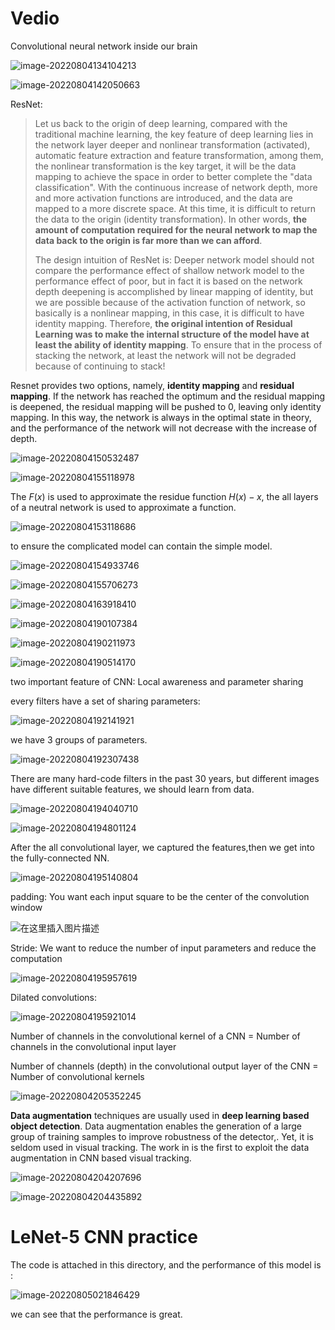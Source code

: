 # Vedio

Convolutional neural network inside our brain

![image-20220804134104213](Lecture%203%20Convolutional%20Neural%20Networks.assets/image-20220804134104213.png)

![image-20220804142050663](Lecture%203%20Convolutional%20Neural%20Networks.assets/image-20220804142050663.png)

ResNet:

>Let us back to the origin of deep learning, compared with the traditional machine learning, the key feature of deep learning lies in the network layer deeper and nonlinear transformation (activated), automatic feature extraction and feature transformation, among them, the nonlinear transformation is the key target, it will be the data mapping to achieve the space in order to better complete the "data classification". With the continuous increase of network depth, more and more activation functions are introduced, and the data are mapped to a more discrete space. At this time, it is difficult to return the data to the origin (identity transformation). In other words, **the amount of computation required for the neural network to map the data back to the origin is far more than we can afford**.
>
>The design intuition of ResNet is: Deeper network model should not compare the performance effect of shallow network model to the performance effect of poor, but in fact it is based on the network depth deepening is accomplished by linear mapping of identity, but we are possible because of the activation function of network, so basically is a nonlinear mapping, in this case, it is difficult to have identity mapping. Therefore, **the original intention of Residual Learning was to make the internal structure of the model have at least the ability of identity mapping**. To ensure that in the process of stacking the network, at least the network will not be degraded because of continuing to stack!

Resnet provides two options, namely, **identity mapping** and **residual mapping**. If the network has reached the optimum and the residual mapping is deepened, the residual mapping will be pushed to 0, leaving only identity mapping. In this way, the network is always in the optimal state in theory, and the performance of the network will not decrease with the increase of depth.

![image-20220804150532487](Lecture%203%20Convolutional%20Neural%20Networks.assets/image-20220804150532487.png)

![image-20220804155118978](Lecture%203%20Convolutional%20Neural%20Networks.assets/image-20220804155118978.png)

The $F(x)$ is used to approximate the residue function $H(x)-x$, the all layers of a neutral network is used to approximate a function.

![image-20220804153118686](Lecture%203%20Convolutional%20Neural%20Networks.assets/image-20220804153118686.png)

to ensure the complicated model can contain the simple model.

![image-20220804154933746](Lecture%203%20Convolutional%20Neural%20Networks.assets/image-20220804154933746.png)

![image-20220804155706273](Lecture%203%20Convolutional%20Neural%20Networks.assets/image-20220804155706273.png)

![image-20220804163918410](Lecture%203%20Convolutional%20Neural%20Networks.assets/image-20220804163918410.png)

![image-20220804190107384](Lecture%203%20Convolutional%20Neural%20Networks.assets/image-20220804190107384.png)

![image-20220804190211973](Lecture%203%20Convolutional%20Neural%20Networks.assets/image-20220804190211973.png)

![image-20220804190514170](Lecture%203%20Convolutional%20Neural%20Networks.assets/image-20220804190514170.png)

two important feature of CNN: Local awareness and parameter sharing

 every filters have a set of sharing parameters:

![image-20220804192141921](Lecture%203%20Convolutional%20Neural%20Networks.assets/image-20220804192141921.png)

we have 3 groups of parameters.

![image-20220804192307438](Lecture%203%20Convolutional%20Neural%20Networks.assets/image-20220804192307438.png)

There are many hard-code filters in the past 30 years, but different images have different suitable features, we should learn from data.

![image-20220804194040710](Lecture%203%20Convolutional%20Neural%20Networks.assets/image-20220804194040710.png)

![image-20220804194801124](Lecture%203%20Convolutional%20Neural%20Networks.assets/image-20220804194801124.png)

After the all convolutional layer, we captured the features,then we get into the fully-connected NN.

![image-20220804195140804](Lecture%203%20Convolutional%20Neural%20Networks.assets/image-20220804195140804.png)

padding: You want each input square to be the center of the convolution window

![在这里插入图片描述](Lecture%203%20Convolutional%20Neural%20Networks.assets/20200825171851456.gif)

Stride: We want to reduce the number of input parameters and reduce the computation

![image-20220804195957619](Lecture%203%20Convolutional%20Neural%20Networks.assets/image-20220804195957619.png)

Dilated convolutions:

![image-20220804195921014](Lecture%203%20Convolutional%20Neural%20Networks.assets/image-20220804195921014.png)

Number of channels in the convolutional kernel of a CNN = Number of channels in the convolutional input layer

Number of channels (depth) in the convolutional output layer of the CNN = Number of convolutional kernels

![image-20220804205352245](Lecture%203%20Convolutional%20Neural%20Networks.assets/image-20220804205352245.png)

**Data augmentation** techniques are usually used in **deep learning based object detection**. Data augmentation enables the generation of a large group of training samples to improve robustness of the detector,. Yet, it is seldom used in visual tracking. The work in is the first to exploit the data augmentation in CNN based visual tracking.

![image-20220804204207696](Lecture%203%20Convolutional%20Neural%20Networks.assets/image-20220804204207696.png)

![image-20220804204435892](Lecture%203%20Convolutional%20Neural%20Networks.assets/image-20220804204435892.png)

# LeNet-5 CNN practice

The code is attached in this directory, and the performance of this model is :

![image-20220805021846429](Lecture%203%20Convolutional%20Neural%20Networks.assets/image-20220805021846429.png)



we can see that the performance is great.



